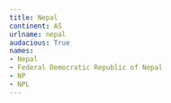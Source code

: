 ```yaml
---
title: Nepal
continent: AS
urlname: nepal
audacious: True
names:
- Nepal
- Federal Democratic Republic of Nepal
- NP
- NPL
---
```

